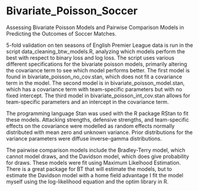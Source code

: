 # Bivariate_Poisson_Soccer
Assessing Bivariate Poisson Models and Pairwise Comparison Models in Predicting the Outcomes of Soccer Matches.

5-fold validation on ten seasons of English Premier League data is run in the script data_cleaning_btw_models.R, analyzing which models perform the best with respect to binary loss and log loss. The script uses various different specifications for the bivariate poisson models, primarily altering the covariance term to see which model performs better. The first model is found in bivariate_poisson_no_cov.stan, which does not fit a covariance term in the model. The second model is in bivariate_poisson_model.stan, which has a covariance term with team-specific parameters but with no fixed intercept. The third model in bivariate_poisson_int_cov.stan allows for team-specific parameters and an intercept in the covariance term.

The programming language Stan was used with the R package RStan to fit these models. Attacking strengths, defensive strengths, and team-specific effects on the covariance were modelled as random effects normally distributed with mean zero and unknown variance. Prior distributions for the variance parameters were diffuse inverse-gamma distributions.

The pairwise comparison models include the Bradley-Terry model, which cannot model draws, and the Davidson model, which does give probability for draws. These models were fit using Maximum Likelhood Estimation. There is a great package for BT that will estimate the models, but to estimate the Davidson model with a home field advantage I fit the model myself using the log-likelihood equation and the optim library in R.
